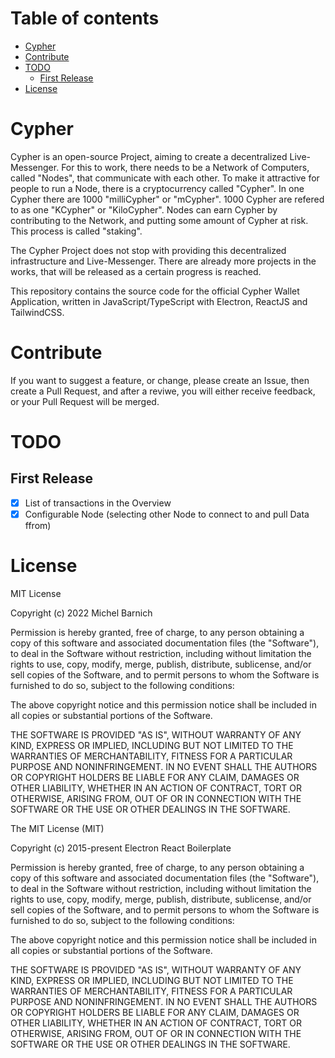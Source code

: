 # Table of contents

- [Cypher](#cypher)
- [Contribute](#contribute)
- [TODO](#todo)
  - [First Release](#first-release)
- [License](#license)
    
# Cypher
Cypher is an open-source Project, aiming to create a decentralized Live-Messenger. For this to work, there needs to be a Network of Computers, called "Nodes", that communicate with each other. To make it attractive for people to run a Node, there is a cryptocurrency called "Cypher". In one Cypher there are 1000 "milliCypher" or "mCypher". 1000 Cypher are refered to as one "KCypher" or "KiloCypher". Nodes can earn Cypher by contributing to the Network, and putting some amount of Cypher at risk. This process is called "staking".

The Cypher Project does not stop with providing this decentralized infrastructure and Live-Messenger. There are already more projects in the works, that will be released as a certain progress is reached.

This repository contains the source code for the official Cypher Wallet Application, written in JavaScript/TypeScript with Electron, ReactJS and TailwindCSS.

# Contribute
If you want to suggest a feature, or change, please create an Issue, then create a Pull Request, and after a reviwe, you will either receive feedback, or your Pull Request will be merged.

# TODO


## First Release
- [x] List of transactions in the Overview
- [x] Configurable Node (selecting other Node to connect to and pull Data ffrom)

# License
MIT License

Copyright (c) 2022 Michel Barnich

Permission is hereby granted, free of charge, to any person obtaining a copy
of this software and associated documentation files (the "Software"), to deal
in the Software without restriction, including without limitation the rights
to use, copy, modify, merge, publish, distribute, sublicense, and/or sell
copies of the Software, and to permit persons to whom the Software is
furnished to do so, subject to the following conditions:

The above copyright notice and this permission notice shall be included in all
copies or substantial portions of the Software.

THE SOFTWARE IS PROVIDED "AS IS", WITHOUT WARRANTY OF ANY KIND, EXPRESS OR
IMPLIED, INCLUDING BUT NOT LIMITED TO THE WARRANTIES OF MERCHANTABILITY,
FITNESS FOR A PARTICULAR PURPOSE AND NONINFRINGEMENT. IN NO EVENT SHALL THE
AUTHORS OR COPYRIGHT HOLDERS BE LIABLE FOR ANY CLAIM, DAMAGES OR OTHER
LIABILITY, WHETHER IN AN ACTION OF CONTRACT, TORT OR OTHERWISE, ARISING FROM,
OUT OF OR IN CONNECTION WITH THE SOFTWARE OR THE USE OR OTHER DEALINGS IN THE
SOFTWARE.

The MIT License (MIT)

Copyright (c) 2015-present Electron React Boilerplate

Permission is hereby granted, free of charge, to any person obtaining a copy
of this software and associated documentation files (the "Software"), to deal
in the Software without restriction, including without limitation the rights
to use, copy, modify, merge, publish, distribute, sublicense, and/or sell
copies of the Software, and to permit persons to whom the Software is
furnished to do so, subject to the following conditions:

The above copyright notice and this permission notice shall be included in all
copies or substantial portions of the Software.

THE SOFTWARE IS PROVIDED "AS IS", WITHOUT WARRANTY OF ANY KIND, EXPRESS OR
IMPLIED, INCLUDING BUT NOT LIMITED TO THE WARRANTIES OF MERCHANTABILITY,
FITNESS FOR A PARTICULAR PURPOSE AND NONINFRINGEMENT. IN NO EVENT SHALL THE
AUTHORS OR COPYRIGHT HOLDERS BE LIABLE FOR ANY CLAIM, DAMAGES OR OTHER
LIABILITY, WHETHER IN AN ACTION OF CONTRACT, TORT OR OTHERWISE, ARISING FROM,
OUT OF OR IN CONNECTION WITH THE SOFTWARE OR THE USE OR OTHER DEALINGS IN THE
SOFTWARE.
